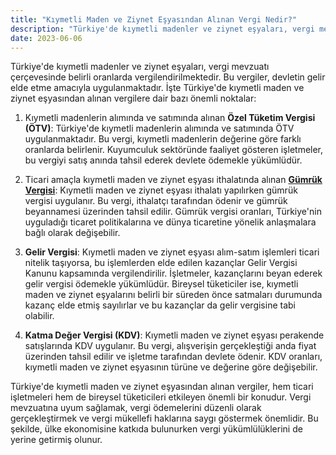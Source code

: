 ```yaml
---
title: "Kıymetli Maden ve Ziynet Eşyasından Alınan Vergi Nedir?"
description: "Türkiye'de kıymetli madenler ve ziynet eşyaları, vergi mevzuatı çerçevesinde belirli oranlarda vergilendirilmektedir."
date: 2023-06-06
---
```


Türkiye'de kıymetli madenler ve ziynet eşyaları, vergi mevzuatı çerçevesinde belirli oranlarda vergilendirilmektedir. Bu
vergiler, devletin gelir elde etme amacıyla uygulanmaktadır. İşte Türkiye'de kıymetli maden ve ziynet eşyasından alınan
vergilere dair bazı önemli noktalar:

1. Kıymetli madenlerin alımında ve satımında alınan **Özel Tüketim Vergisi (ÖTV)**: Türkiye'de kıymetli madenlerin
   alımında ve satımında ÖTV uygulanmaktadır. Bu vergi, kıymetli madenlerin değerine göre farklı oranlarda belirlenir.
   Kuyumculuk sektöründe faaliyet gösteren işletmeler, bu vergiyi satış anında tahsil ederek devlete ödemekle
   yükümlüdür.

2. Ticari amaçla kıymetli maden ve ziynet eşyası ithalatında alınan **<a href="/yazilar/gumruk-vergisi-nedir/">Gümrük Vergisi</a>**: Kıymetli maden ve ziynet eşyası
   ithalatı yapılırken gümrük vergisi uygulanır. Bu vergi, ithalatçı tarafından ödenir ve gümrük beyannamesi üzerinden
   tahsil edilir. Gümrük vergisi oranları, Türkiye'nin uyguladığı ticaret politikalarına ve dünya ticaretine yönelik
   anlaşmalara bağlı olarak değişebilir.

3. **Gelir Vergisi**: Kıymetli maden ve ziynet eşyası alım-satım işlemleri ticari nitelik taşıyorsa, bu işlemlerden elde
   edilen kazançlar Gelir Vergisi Kanunu kapsamında vergilendirilir. İşletmeler, kazançlarını beyan ederek gelir vergisi
   ödemekle yükümlüdür. Bireysel tüketiciler ise, kıymetli maden ve ziynet eşyalarını belirli bir süreden önce satmaları
   durumunda kazanç elde etmiş sayılırlar ve bu kazançlar da gelir vergisine tabi olabilir.

4. **Katma Değer Vergisi (KDV)**: Kıymetli maden ve ziynet eşyası perakende satışlarında KDV uygulanır. Bu vergi,
   alışverişin gerçekleştiği anda fiyat üzerinden tahsil edilir ve işletme tarafından devlete ödenir. KDV oranları,
   kıymetli maden ve ziynet eşyasının türüne ve değerine göre değişebilir.

Türkiye'de kıymetli maden ve ziynet eşyasından alınan vergiler, hem ticari işletmeleri hem de bireysel tüketicileri
etkileyen önemli bir konudur. Vergi mevzuatına uyum sağlamak, vergi ödemelerini düzenli olarak gerçekleştirmek ve vergi
mükellefi haklarına saygı göstermek önemlidir. Bu şekilde, ülke ekonomisine katkıda bulunurken vergi yükümlülüklerini de
yerine getirmiş olunur.
